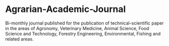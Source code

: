 # Agrarian-Academic-Journal
Bi-monthly journal published for the publication of technical-scientific paper in the areas of Agronomy, Veterinary Medicine, Animal Science, Food Science and Technology, Forestry Engineering, Environmental, Fishing and related areas.
